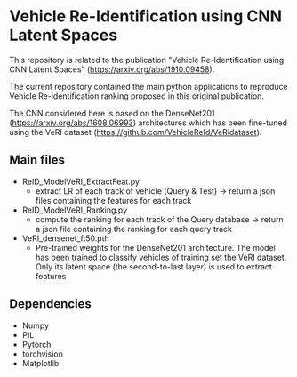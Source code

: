 # Vehicle Re-Identification using CNN Latent Spaces 

This repository is related to the publication "Vehicle Re-Identification using CNN Latent Spaces" (https://arxiv.org/abs/1910.09458). 

The current repository contained the main python applications to reproduce Vehicle Re-identification ranking proposed in this original publication.

The CNN considered here is based on the DenseNet201 (https://arxiv.org/abs/1608.06993) architectures which has been fine-tuned using the VeRI dataset (https://github.com/VehicleReId/VeRidataset). 


## Main files
* ReID_ModelVeRI_ExtractFeat.py
    - extract LR of each track of vehicle (Query & Test) -> return a json files containing the features for each track
* ReID_ModelVeRI_Ranking.py
    - compute the ranking for each track of the Query database -> return a json file containing the ranking for each query track
* VeRI_densenet_ft50.pth
    - Pre-trained weights for the DenseNet201 architecture. The model has been trained to classify vehicles of training set the VeRI dataset. Only its latent space (the second-to-last layer) is used to extract features

## Dependencies
* Numpy
* PIL
* Pytorch
* torchvision
* Matplotlib







